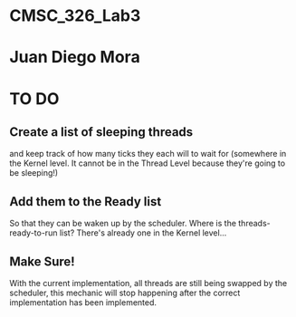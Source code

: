 # CMSC_326_Lab3
# Juan Diego Mora


# TO DO

## Create a list of sleeping threads
and keep track of how many ticks they each will to wait for (somewhere in the Kernel level. It cannot be in the Thread Level because they're going to be sleeping!)

## Add them to the Ready list 
So that they can be waken up by the scheduler. Where is the threads-ready-to-run list? There's already one in the Kernel level...

## Make Sure!
With the current implementation, all threads are still being swapped by the scheduler, this mechanic will stop happening after the correct implementation has been implemented. 

